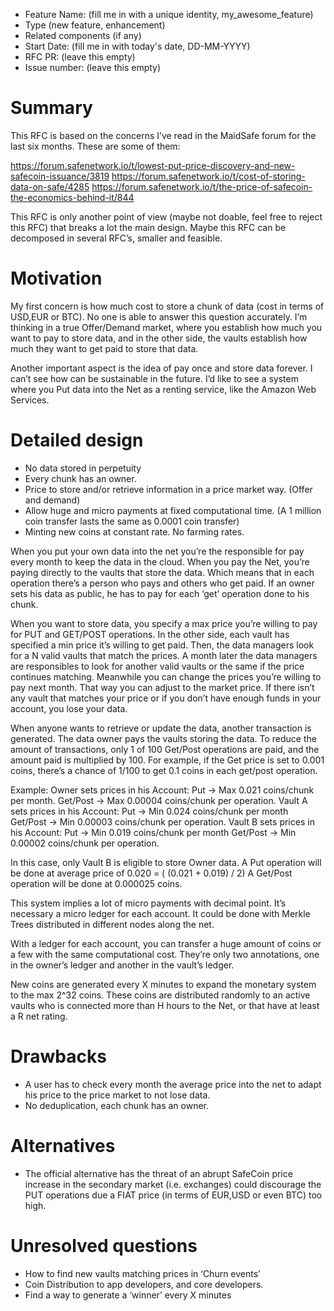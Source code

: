 - Feature Name: (fill me in with a unique identity, my_awesome_feature)
- Type (new feature, enhancement)
- Related components (if any)
- Start Date: (fill me in with today's date, DD-MM-YYYY)
- RFC PR: (leave this empty)
- Issue number: (leave this empty)

# Summary

This RFC is based on the concerns I’ve read in the MaidSafe forum for the last six months. These are some of them:

https://forum.safenetwork.io/t/lowest-put-price-discovery-and-new-safecoin-issuance/3819
https://forum.safenetwork.io/t/cost-of-storing-data-on-safe/4285
https://forum.safenetwork.io/t/the-price-of-safecoin-the-economics-behind-it/844

This RFC is only another point of view (maybe not doable, feel free to reject this RFC) that breaks a lot the main design. Maybe this RFC can be decomposed in several RFC’s, smaller and feasible.


# Motivation

My first concern is how much cost to store a chunk of data (cost in terms of USD,EUR or BTC). No one is able to answer this question accurately. I’m thinking in a true Offer/Demand market, where you establish how much you want to pay to store data, and in the other side, the vaults establish how much they want to get paid to store that data.

Another important aspect is the idea of pay once and store data forever. I can’t see how can be sustainable in the future. I’d like to see a system where you Put data into the Net as a renting service, like the Amazon Web Services.


# Detailed design

* No data stored in perpetuity
* Every chunk has an owner.
* Price to store and/or retrieve information in a price market way. (Offer and demand)
* Allow huge and micro payments at fixed computational time. (A 1 million coin transfer lasts the same as 0.0001 coin transfer)
* Minting new coins at constant rate. No farming rates.

When you put your own data into the net you’re the responsible for pay every month to keep the data in the cloud. When you pay the Net, you’re paying directly to the vaults that store the data. Which means that in each operation there’s a person who pays and others who get paid. If an owner sets his data as public, he has to pay for each ‘get’ operation done to his chunk.

When you want to store data, you specify a max price you’re willing to pay for PUT and GET/POST operations. In the other side, each vault has specified a min price it’s willing to get paid. Then, the data managers look for a N valid vaults that match the prices. A month later the data managers are responsibles to look for another valid vaults or the same if the price continues matching. Meanwhile you can change the prices you’re willing to pay next month. That way you can adjust to the market price. If there isn’t any vault that matches your price or if you don’t have enough funds in your account, you lose your data.

When anyone wants to retrieve or update the data, another transaction is generated. The data owner pays the vaults storing the data. To reduce the amount of transactions, only 1 of 100 Get/Post operations are paid, and the amount paid is multiplied by 100. For example, if the Get price is set to 0.001 coins, there’s a chance of 1/100 to get 0.1 coins in each get/post operation.

Example:
Owner sets prices in his Account:
Put -> Max 0.021 coins/chunk per month.
Get/Post -> Max 0.00004 coins/chunk per operation.
Vault A sets prices in his Account:
Put -> Min 0.024 coins/chunk per month
Get/Post -> Min 0.00003 coins/chunk per operation.
Vault B sets prices in his Account:
Put -> Min 0.019 coins/chunk per month
Get/Post -> Min 0.00002 coins/chunk per operation.

In this case, only Vault B is eligible to store Owner data.
A Put operation will be done at average price of 0.020 = ( (0.021 + 0.019) / 2)
A Get/Post operation will be done at 0.000025 coins.

This system implies a lot of micro payments with decimal point. It’s necessary a micro ledger for each account. It could be done with Merkle Trees distributed in different nodes along the net.

With a ledger for each account, you can transfer a huge amount of coins or a few with the same computational cost. They’re only two annotations, one in the owner’s ledger and another in the vault’s ledger.

New coins are generated every X minutes to expand the monetary system to the max 2^32 coins. These coins are distributed randomly to an active vaults who is connected more than H hours to the Net, or that have at least a R net rating.

# Drawbacks

* A user has to check every month the average price into the net to adapt his price to the price market to not lose data.
* No deduplication, each chunk has an owner.

# Alternatives

* The official alternative has the threat of an abrupt SafeCoin price increase in the secondary market (i.e. exchanges) could discourage the PUT operations due a FIAT price (in terms of EUR,USD or even BTC) too high.

# Unresolved questions

* How to find new vaults matching prices in ‘Churn events’
* Coin Distribution to app developers, and core developers.
* Find a way to generate a ‘winner’ every X minutes